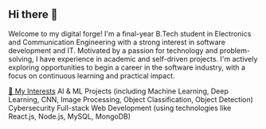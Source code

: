 ## Hi there 👋
Welcome to my digital forge! I'm a final-year B.Tech student in Electronics and Communication Engineering with a strong interest in software development and IT. Motivated by a passion for technology and problem-solving, I have experience in academic and self-driven projects. I'm actively exploring opportunities to begin a career in the software industry, with a focus on continuous learning and practical impact.

[👀 My Interests](#my-intrest)
AI & ML Projects (including Machine Learning, Deep Learning, CNN, Image Processing, Object Classification, Object Detection) 
Cybersecurity 
Full-stack Web Development (using technologies like React.js, Node.js, MySQL, MongoDB) 
<!--
**SyssForge/SyssForge** is a ✨ _special_ ✨ repository because its `README.md` (this file) appears on your GitHub profile.

Here are some ideas to get you started:

- 🔭 I’m currently working on ... 
- 🌱 I’m currently learning ...
- 👯 I’m looking to collaborate on ...
- 🤔 I’m looking for help with ...
- 💬 Ask me about ...
- 📫 How to reach me: ...
- 😄 Pronouns: ...
- ⚡ Fun fact: ...
-->

